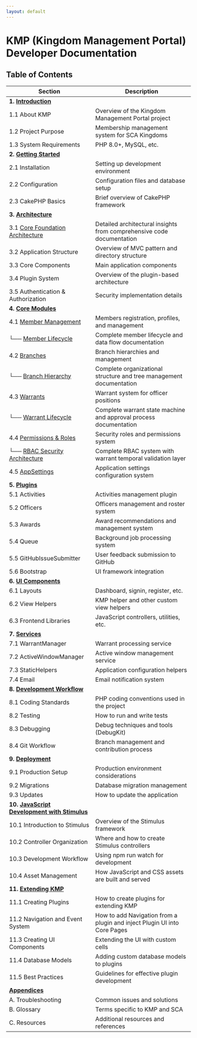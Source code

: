 ```yaml
---
layout: default
---
```

# KMP (Kingdom Management Portal) Developer Documentation

## Table of Contents

| Section | Description |
|---------|-------------|
| **1. [Introduction](1-introduction.md)** | |
| 1.1 About KMP | Overview of the Kingdom Management Portal project |
| 1.2 Project Purpose | Membership management system for SCA Kingdoms |
| 1.3 System Requirements | PHP 8.0+, MySQL, etc. |
| **2. [Getting Started](2-getting-started.md)** | |
| 2.1 Installation | Setting up development environment |
| 2.2 Configuration | Configuration files and database setup |
| 2.3 CakePHP Basics | Brief overview of CakePHP framework |
| **3. [Architecture](3-architecture.md)** | |
| 3.1 [Core Foundation Architecture](3.1-core-foundation-architecture.md) | Detailed architectural insights from comprehensive code documentation |
| 3.2 Application Structure | Overview of MVC pattern and directory structure |
| 3.3 Core Components | Main application components |
| 3.4 Plugin System | Overview of the plugin-based architecture |
| 3.5 Authentication & Authorization | Security implementation details |
| **4. [Core Modules](4-core-modules.md)** | |
| 4.1 [Member Management](4-core-modules.md#41-member-management) | Members registration, profiles, and management |
| └── [Member Lifecycle](4.1-member-lifecycle.md) | Complete member lifecycle and data flow documentation |
| 4.2 [Branches](4-core-modules.md#42-branches) | Branch hierarchies and management |
| └── [Branch Hierarchy](4.2-branch-hierarchy.md) | Complete organizational structure and tree management documentation |
| 4.3 [Warrants](4-core-modules.md#43-warrants) | Warrant system for officer positions |
| └── [Warrant Lifecycle](4.3-warrant-lifecycle.md) | Complete warrant state machine and approval process documentation |
| 4.4 [Permissions & Roles](4-core-modules.md#44-permissions--roles) | Security roles and permissions system |
| └── [RBAC Security Architecture](4.4-rbac-security-architecture.md) | Complete RBAC system with warrant temporal validation layer |
| 4.5 [AppSettings](4-core-modules.md#45-appsettings) | Application settings configuration system |
| **5. [Plugins](5-plugins.md)** | |
| 5.1 Activities | Activities management plugin |
| 5.2 Officers | Officers management and roster system |
| 5.3 Awards | Award recommendations and management system |
| 5.4 Queue | Background job processing system |
| 5.5 GitHubIssueSubmitter | User feedback submission to GitHub |
| 5.6 Bootstrap | UI framework integration |
| **6. [UI Components](6-ui-components.md)** | |
| 6.1 Layouts | Dashboard, signin, register, etc. |
| 6.2 View Helpers | KMP helper and other custom view helpers |
| 6.3 Frontend Libraries | JavaScript controllers, utilities, etc. |
| **7. [Services](7-services.md)** | |
| 7.1 WarrantManager | Warrant processing service |
| 7.2 ActiveWindowManager | Active window management service |
| 7.3 StaticHelpers | Application configuration helpers |
| 7.4 Email | Email notification system |
| **8. [Development Workflow](8-development-workflow.md)** | |
| 8.1 Coding Standards | PHP coding conventions used in the project |
| 8.2 Testing | How to run and write tests |
| 8.3 Debugging | Debug techniques and tools (DebugKit) |
| 8.4 Git Workflow | Branch management and contribution process |
| **9. [Deployment](9-deployment.md)** | |
| 9.1 Production Setup | Production environment considerations |
| 9.2 Migrations | Database migration management |
| 9.3 Updates | How to update the application |
| **10. [JavaScript Development with Stimulus](10-javascript-development.md)** | |
| 10.1 Introduction to Stimulus | Overview of the Stimulus framework |
| 10.2 Controller Organization | Where and how to create Stimulus controllers |
| 10.3 Development Workflow | Using npm run watch for development |
| 10.4 Asset Management | How JavaScript and CSS assets are built and served |
| **11. [Extending KMP](11-extending-kmp.md)** | |
| 11.1 Creating Plugins | How to create plugins for extending KMP |
| 11.2  Navigation and Event System | How to add Navigation from a plugin and inject Plugin UI into Core Pages |
| 11.3 Creating UI Components | Extending the UI with custom cells |
| 11.4 Database Models | Adding custom database models to plugins |
| 11.5 Best Practices | Guidelines for effective plugin development |
| **[Appendices](appendices.md)** | |
| A. Troubleshooting | Common issues and solutions |
| B. Glossary | Terms specific to KMP and SCA |
| C. Resources | Additional resources and references |
